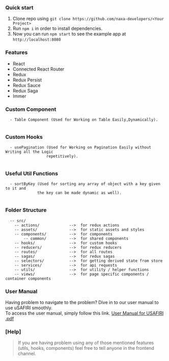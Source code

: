 ### Quick start

1.  Clone repo using `git clone https://github.com/naxa-developers/<Your Project>`
2.  Run `npm i` in order to install dependencies.<br />
3.  Now you can run `npm start` to see the example app at `http://localhost:8080`

### Features

- React
- Connected React Router
- Redux
- Redux Persist
- Redux Sauce
- Redux Saga
- Immer

### Custom Component

```
  - Table Component (Used for Working on Table Easily,Dynamically).


```

### Custom Hooks

```
  - usePagination (Used for Working on Pagination Easily without Writing all the Logic
                  repetitively).


```

### Useful Util Functions

```
  - sortByKey (Used for sorting any array of object with a key given to it and
              the key can be made dynamic as well).


```

### Folder Structure

```
  -- src/
    -- actions/             -->  for redux actions
    -- assets/              -->  for static assets and styles
    -- components/          -->  for components
        -- common/          -->  for shared components
    -- hooks/               -->  for custom hooks
    -- reducers/            -->  for redux reducers
    -- routes/              -->  for all routes
    -- sagas/               -->  for redux sagas
    -- selectors/           -->  for getting derived state from store
    -- services/            -->  for api requests
    -- utils/               -->  for utility / helper functions
    -- views/               -->  for page specific components / container components

```
### User Manual

Having problem to navigate to the problem? Dive in to our user manual to use uSAFIRI smoothly. <br>
To access the user manual, simply follow this link.
[User Manual for  USAFIRI .pdf]()


### [Help]

> If you are having problem using any of those mentioned features (utils, hooks, components) feel free to tell anyone in the frontend channel.
